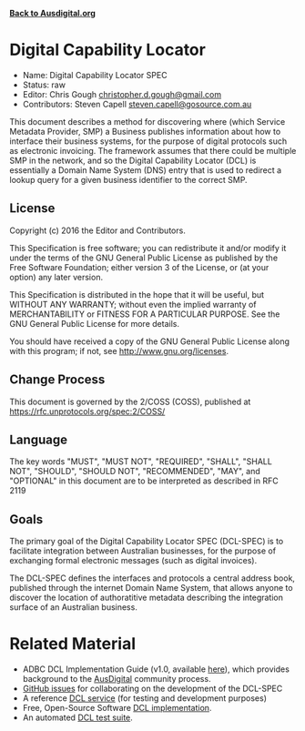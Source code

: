 **[Back to Ausdigital.org](http://ausdigital.org/)**

# Digital Capability Locator


 * Name: Digital Capability Locator SPEC
 * Status: raw
 * Editor: Chris Gough christopher.d.gough@gmail.com
 * Contributors: Steven Capell steven.capell@gosource.com.au

This document describes a method for discovering where (which Service Metadata Provider, SMP) a Business publishes information about how to interface their business systems, for the purpose of digital protocols such as electronic invoicing.
The framework assumes that there could be multiple SMP in the network, and so the Digital Capability Locator (DCL) is essentially a Domain Name System (DNS) entry that is used to redirect a lookup query for a given business identifier to the correct SMP.


## License

Copyright (c) 2016 the Editor and Contributors.

This Specification is free software; you can redistribute it and/or modify it under the terms of the GNU General Public License as published by the Free Software Foundation; either version 3 of the License, or (at your option) any later version.

This Specification is distributed in the hope that it will be useful, but WITHOUT ANY WARRANTY; without even the implied warranty of MERCHANTABILITY or FITNESS FOR A PARTICULAR PURPOSE. See the GNU General Public License for more details.

You should have received a copy of the GNU General Public License along with this program; if not, see http://www.gnu.org/licenses.


## Change Process

This document is governed by the 2/COSS (COSS), published at https://rfc.unprotocols.org/spec:2/COSS/


## Language

The key words "MUST", "MUST NOT", "REQUIRED", "SHALL", "SHALL NOT", "SHOULD", "SHOULD NOT", "RECOMMENDED", "MAY", and "OPTIONAL" in this document are to be interpreted as described in RFC 2119


## Goals

The primary goal of the Digital Capability Locator SPEC (DCL-SPEC) is to facilitate integration between Australian businesses, for the purpose of exchanging formal electronic messages (such as digital invoices).

The DCL-SPEC defines the interfaces and protocols a central address book, published through the internet Domain Name System, that allows anyone to discover the location of authoratitive metadata describing the integration surface of an Australian business.


# Related Material

 * ADBC DCL Implementation Guide (v1.0, available [here](https://github.com/ausdigital/dbc-specs/)), which provides background to the [AusDigital](http://ausdigital.org) community process.
 * [GitHub issues](https://github.com/ausdigital/ausdigital-dcl/issues/) for collaborating on the development of the DCL-SPEC
 * A reference [DCL service](https://dcl.testpoint.io/) (for testing and development purposes)
 * Free, Open-Source Software [DCL implementation](https://github.com/test-point/dcl.testpoint.io/).
 * An automated [DCL test suite](https://github.com/test-point/test-capability-locator/).
